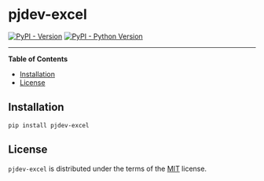 # pjdev-excel

[![PyPI - Version](https://img.shields.io/pypi/v/pjdev-excel.svg)](https://pypi.org/project/pjdev-excel)
[![PyPI - Python Version](https://img.shields.io/pypi/pyversions/pjdev-excel.svg)](https://pypi.org/project/pjdev-excel)

-----

**Table of Contents**

- [Installation](#installation)
- [License](#license)

## Installation

```console
pip install pjdev-excel
```

## License

`pjdev-excel` is distributed under the terms of the [MIT](https://spdx.org/licenses/MIT.html) license.
